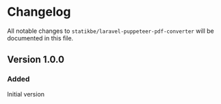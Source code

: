 # Changelog

All notable changes to `statikbe/laravel-puppeteer-pdf-converter` will be documented in this file.

## Version 1.0.0 
### Added
Initial version
